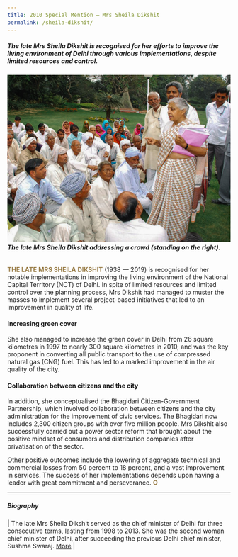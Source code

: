 ```yaml
---
title: 2010 Special Mention — Mrs Sheila Dikshit
permalink: /sheila-dikshit/
---
```


##### The late Mrs Sheila Dikshit is recognised for her efforts to improve the living environment of Delhi through various implementations, despite limited resources and control.

###### ![Sheila Dikshit](/images/special-mentions/sheila-dikshit.jpg)**The late Mrs Sheila Dikshit addressing a crowd (standing on the right).**

<b><font color="#967942">THE LATE MRS SHEILA DIKSHIT</font></b> (1938 — 2019) is recognised for her notable implementations in improving the living environment of the National Capital Territory (NCT) of Delhi. In spite of limited resources and limited control over the planning process, Mrs Dikshit had managed to muster the masses to implement several project-based initiatives that led to an improvement in quality of life. 

#### **Increasing green cover**

She also managed to increase the green cover in Delhi from 26 square kilometres in 1997 to nearly 300 square kilometres in 2010, and was the key proponent in converting all public transport to the use of compressed natural gas (CNG) fuel. This has led to a marked improvement in the air quality of the city.

#### **Collaboration between citizens and the city**

In addition, she conceptualised the Bhagidari Citizen-Government Partnership, which involved collaboration between citizens and the city administration for the improvement of civic services. The Bhagidari now includes 2,300 citizen groups with over five million people. Mrs Dikshit also successfully carried out a power sector reform that brought about the positive mindset of consumers and distribution companies after privatisation of the sector. 

Other positive outcomes include the lowering of aggregate technical and commercial losses from 50 percent to 18 percent, and a vast improvement in services. The success of her implementations depends upon having a leader with great commitment and perseverance. **<font color="#967942">O</font>**

---

##### **Biography** 

| The late Mrs Sheila Dikshit served as the chief minister of Delhi for three consecutive terms, lasting from 1998 to 2013. She was the second woman chief minister of Delhi, after succeeding the previous Delhi chief minister, Sushma Swaraj. [More](https://www.oneindia.com/politicians/sheila-dikshit-59757.html) |
